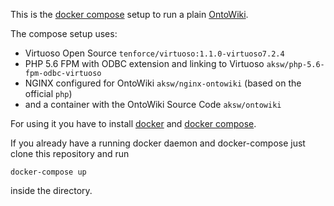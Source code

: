 This is the [docker compose](https://docs.docker.com/compose/) setup to run a plain [OntoWiki](http://ontowiki.net/).

The compose setup uses:
- Virtuoso Open Source `tenforce/virtuoso:1.1.0-virtuoso7.2.4`
- PHP 5.6 FPM with ODBC extension and linking to Virtuoso `aksw/php-5.6-fpm-odbc-virtuoso`
- NGINX configured for OntoWiki `aksw/nginx-ontowiki` (based on the official `php`)
- and a container with the OntoWiki Source Code `aksw/ontowiki`

For using it you have to install [docker](https://www.docker.com/community-edition) and [docker compose](https://docs.docker.com/compose/install/).

If you already have a running docker daemon and docker-compose just clone this repository and run

    docker-compose up

inside the directory.
